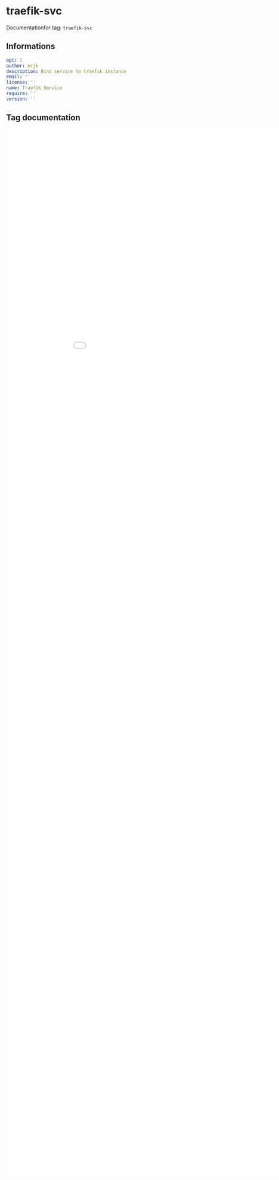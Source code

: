 
# traefik-svc

Documentationfor tag: `traefik-svc`

## Informations

``` yaml
api: 1
author: mrjk
description: Bind service to traefik instance
email: ''
license: ''
name: Traefik Service
require: ''
version: ''

```

## Tag documentation

<iframe scrolling="yes" src="/plugins_apidoc/traefik-svc/web.html" style="width: 100vw; height: 70vh; overflow: auto; border: 0px;">
</iframe>


                
